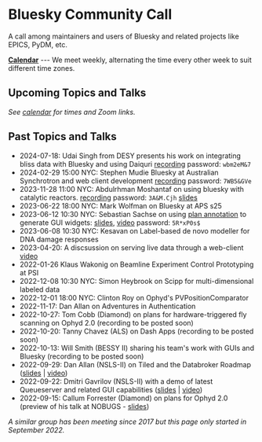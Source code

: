 # Bluesky Community Call

A call among maintainers and users of Bluesky and related projects like EPICS, PyDM, etc.

[**Calendar**](https://calendar.google.com/calendar/u/0/embed?src=7aolj23t540871bsu27ikei5i8@group.calendar.google.com&ctz=America/New_York) --- We meet
weekly, alternating the time every other week to suit different time zones.

## Upcoming Topics and Talks

_See [calendar](https://tinyurl.com/BlueskyCommunityCallCalendar) for times and Zoom links._

## Past Topics and Talks
* 2024-07-18: Udai Singh from DESY presents his work on integrating bliss data with Bluesky and using Daiquri [recording](https://helmholtz-berlin-de.zoom-x.de/rec/share/jqdTdh501yR-Ngb9JM0PZsKTg7dqGvhWk8lpwNomYbh1fWMxwf7GMsqWY_KYleBE.uEPd1zrPzPR1rZKp?startTime=1721311336000) password: `wbm2eM&7`
* 2024-02-29 15:00 NYC: Stephen Mudie Bluesky at Australian Synchrotron and web client development [recording](https://helmholtz-berlin-de.zoom-x.de/rec/share/_IVFeUMYlC8HcZYxJp9VxxGEY36GqsMpVP41R8XBgsph-6YzxFLU_AO1-jKTsSMb.TvGXecuf1Jz7Hlui) password: `7WB5&GVe`
* 2023-11-28 11:00 NYC: Abdulrhman Moshantaf on using bluesky with catalytic reactors. [recording](https://helmholtz-berlin-de.zoom-x.de/rec/share/nf3KJc-hAv_kD8B63_kZybrne_yun6ZvgaR6JfUlqyvvskchl8vyHi4lZdTUwPk.JdbuZDJR4WTpVmPi) password: `3A&M.Cjh` [slides](https://hope.helmholtz-berlin.de/files/index.php/s/ZNtmFCeEaYypGXR)
* 2023-06-22 18:00 NYC: Mark Wolfman on Bluesky at APS s25
* 2023-06-12 10:30 NYC: Sebastian Sachse on using [plan annotation](https://blueskyproject.io/bluesky-queueserver/plan_annotation.html) to generate GUI widgets:  [slides](https://nubes.helmholtz-berlin.de/s/Qs7jRa54ZY7CE3j), [video](https://helmholtz-berlin-de.zoom.us/rec/component-page?action=viewdetailpage&sharelevel=meeting&useWhichPasswd=meeting&clusterId=eu02&componentName=need-password&meetingId=gT4rpGszfRJtX46rFS1q8pA1dgI8LgbUXZT9szhZVwbVFT8OV1kDzEzCt5Ly0N-V.OS8-YeFWkrYs13ID&originRequestUrl=https%3A%2F%2Fhelmholtz-berlin-de.zoom.us%2Frec%2Fshare%2Fw0iQ4MLK4isTTaiIhBnS8PjJhdaT43ZBgPI3LehZXy9cyyGCsMc-8ZMvwoPKTebI.6MtSnC01YGb5-iR5) password: `5R*xP0s$`
* 2023-06-08 10:30 NYC: Kesavan on Label-based de novo modeller for DNA damage responses
* 2023-04-20: A discsussion on serving live data through a web-client [video](https://nubes.helmholtz-berlin.de/s/N3yDgBddJFAXaEC)
* 2022-01-26 Klaus Wakonig on Beamline Experiment Control Prototyping at PSI
* 2022-12-08 10:30 NYC: Simon Heybrook on Scipp for multi-dimensional labeled data
* 2022-12-01 18:00 NYC: Clinton Roy on Ophyd's PVPositionComparator
* 2022-11-17: Dan Allan on Adventures in Authentication
* 2022-10-27: Tom Cobb (Diamond) on plans for hardware-triggered fly scanning on Ophyd 2.0 (recording to be posted soon)
* 2022-10-20: Tanny Chavez (ALS) on Dash Apps (recording to be posted soon)
* 2022-10-13: Will Smith (BESSY II) sharing his team's work with GUIs and Bluesky (recording to be posted soon)
* 2022-09-29: Dan Allan (NSLS-II) on Tiled and the Databroker Roadmap ([slides](https://brookhavenlab-my.sharepoint.com/:p:/g/personal/dallan_bnl_gov/EcjwRM7ROvhAvsPYZM_rYewBEjWpGF4q-OZ34-kjyZwkow?e=EtoxKX) | [video](https://www.youtube.com/watch?v=hWg2jwZClLo))
* 2022-09-22: Dmitri Gavrilov (NSLS-II) with a demo of latest Queueserver and related GUI capabilities ([slides](https://brookhavenlab-my.sharepoint.com/:b:/g/personal/dallan_bnl_gov/ESnPb-qhDX1NhLiy4Xgyr50BeeEuzm2HJAHO1WI94rxT-g?e=aP14rS) | [video](https://www.youtube.com/watch?v=r-S3fxvPorY))
* 2022-09-15: Callum Forrester (Diamond) on plans for Ophyd 2.0 (preview of his talk at NOBUGS - [slides](https://indico.psi.ch/event/12738/contributions/38897/))

_A similar group has been meeting since 2017 but this page only started in September 2022._

